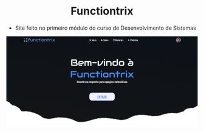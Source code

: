 <h1 align="center">Functiontrix</h1>

- Site feito no primeiro módulo do curso de Desenvolvimento de Sistemas
<img src="img\ReadmeImagens\tela_inicial.png">


